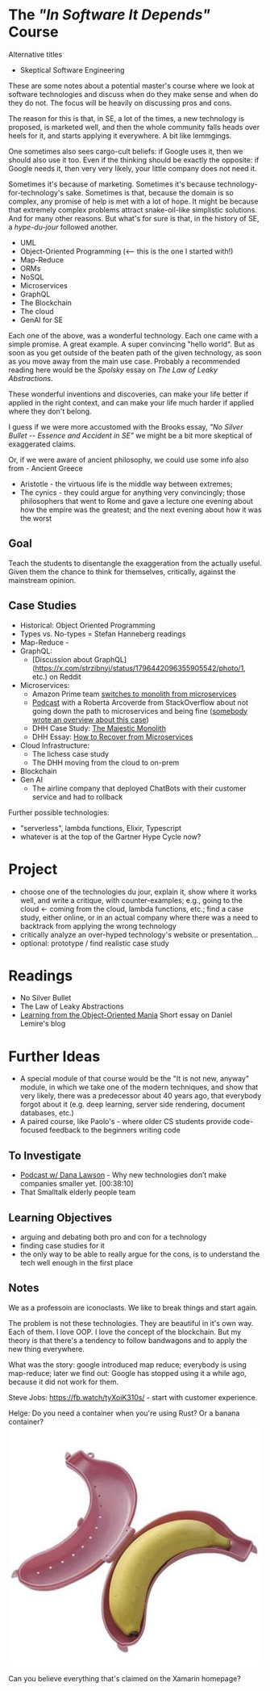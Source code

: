 # The _"In Software It Depends"_ Course

Alternative titles

- Skeptical Software Engineering

These are some notes about a potential master's course where we look at software technologies and discuss when do they make sense and when do they do not. The focus will be heavily on discussing pros and cons. 

The reason for this is that, in SE, a lot of the times, a new technology is proposed, is marketed well, and then the whole community falls heads over heels for it, and starts applying it everywhere. A bit like lemmgings. 

One sometimes also sees cargo-cult beliefs: if Google uses it, then we should also use it too. Even if the thinking should be exactly the opposite: if Google needs it, then very very likely, your little company does not need it. 

Sometimes it's because of marketing. Sometimes it's because technology-for-technology's sake. Sometimes is that, because the domain is so complex, any promise of help is met with a lot of hope. It might be because that extremely complex problems attract snake-oil-like simplistic solutions. And for many other reasons. But what's for sure is that, in the history of SE, a _hype-du-jour_ followed another. 

- UML
- Object-Oriented Programming (<-- this is the one I started with!)
- Map-Reduce
- ORMs
- NoSQL
- Microservices
- GraphQL
- The Blockchain
- The cloud
- GenAI for SE

Each one of the above, was a wonderful technology. Each one came with a simple promise. A great example. A super convincing "hello world". But as soon as you get outside of the beaten path of the given technology, as soon as you move away from the main use case. Probably a recommended reading here would be the *Spolsky* essay on *The Law of Leaky Abstractions*. 

These wonderful inventions and discoveries, can make your life better if applied in the right context, and can make your life much harder if applied where they don't belong. 

I guess if we were more accustomed with the Brooks essay, *"No Silver Bullet -- Essence and Accident in SE"* we might be a bit more skeptical of exaggerated claims. 

Or, if we were aware of ancient philosophy, we could use some info also from - Ancient Greece 
- Aristotle - the virtuous life is the middle way between extremes; 
- The cynics - they could argue for anything very convincingly; those philosophers that went to Rome and gave a lecture one evening about how the empire was the greatest; and the next evening about how it was the worst


## Goal

Teach the students to disentangle the exaggeration from the actually useful. Given them the chance to think for themselves, critically, against the mainstream opinion. 


## Case Studies


- Historical: Object Oriented Programming
- Types vs. No-types = Stefan Hanneberg readings
- Map-Reduce - 
- GraphQL: 
	- [Discussion about GraphQL](https://x.com/strzibnyj/status/1796442096355905542/photo/1, etc.) on Reddit
- Microservices:
	- Amazon Prime team [switches to monolith from microservices](https://thenewstack.io/return-of-the-monolith-amazon-dumps-microservices-for-video-monitoring/) 
	- [Podcast](https://www.hanselminutes.com/847/engineering-stack-overflow-with-roberta-arcoverde) with a Roberta Arcoverde from StackOverflow about not going down the path to microservices and being fine ([somebody wrote an overview about this case](https://www.linkedin.com/pulse/decoding-stack-overflows-on-premises-monolith-dive-zia-tahir/)) 
	- DHH Case Study: [The Majestic Monolith](https://signalvnoise.com/svn3/the-majestic-monolith/)
	- DHH Essay: [How to Recover from Microservices](https://world.hey.com/dhh/how-to-recover-from-microservices-ce3803cc)
- Cloud Infrastructure:
	- The lichess case study
	- The DHH moving from the cloud to on-prem
- Blockchain
- Gen AI
	- The airline company that deployed ChatBots with their customer service and had to rollback 


Further possible technologies: 
- "serverless", lambda functions, Elixir, Typescript
- whatever is at the top of the Gartner Hype Cycle now? 




# Project

- choose one of the technologies du jour, explain it, show where it works well, and write a critique, with counter-examples; e.g., going to the cloud <- coming from the cloud, lambda functions, etc.; find a case study, either online, or in an actual company where there was a need to backtrack from applying the wrong technology
- critically analyze an over-hyped technology's website or presentation...
- optional: prototype / find realistic case study

# Readings

- No Silver Bullet
- The Law of Leaky Abstractions
- [Learning from the Object-Oriented Mania](https://lemire.me/blog/2024/05/14/learning-from-the-object-oriented-mania/) Short essay on Daniel Lemire's blog


# Further Ideas

- A special module of that course would be the "It is not new, anyway" module, in which we take one of the modern techniques, and show that very likely, there was a predecessor about 40 years ago, that everybody forgot about it (e.g. deep learning, server side rendering, document databases, etc.)
- A paired course, like Paolo's - where older CS students provide code-focused feedback to the beginners writing code


## To Investigate

- [Podcast w/ Dana Lawson](https://www.digitale-leute.de/interview/podcast-episode-18-dana-lawson-vp-engineering-at-github/) - Why new technologies don’t make companies smaller yet. [00:38:10]
- That Smalltalk elderly people team


## Learning Objectives

- arguing and debating both pro and con for a technology
- finding case studies for it
- the only way to be able to really argue for the cons, is to understand the tech well enough in the first place



## Notes

We as a professoin are iconoclasts. We like to break things and start again.

The problem is not these technologies. They are beautiful in it's own way. Each of them. I love OOP. I love the concept of the blockchain. But my theory is that there's a tendency to follow bandwagons and to apply the new thing everywhere. 

What was the story: google introduced map reduce; everybody is using map-reduce; later we find out: Google has stopped using it a while ago, because it did not work for them. 

Steve Jobs: https://fb.watch/tyXoiK310s/ - start with customer experience. 

Helge: Do you need a container when you're using Rust? Or a banana container?
![](../docs/assets/Pasted%20image%2020240726130135.png)

Can you believe everything that's claimed on the Xamarin homepage?